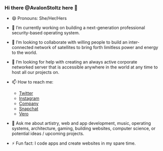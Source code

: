 ### Hi there @AvalonStoltz here 👋

- 😄 Pronouns: She/Her/Hers

- 🔭 I’m currently working on building a next-generation professional security-based operating system.

- 👯 I’m looking to collaborate with willing people to build an inter-connected network of satellites to bring forth limitless power and energy to the world.

- 🤔 I’m looking for help with creating an always active corporate networked server that is accessible anywhere in the world at any time to host all our projects on. 

- 📫 How to reach me:
  * [Twitter](https://www.twitter.com/@AvalonStoltz)
  * [Instagram](https://www.instagram.com/AvalonStoltz)
  * [Company](https://groups.google.com/AvalonStoltz)
  * [Snapchat](https://www.snapchat.com/add/avalon.m.stoltz)
  * [Vero](https://www.vero.co/AvalonStoltz)

- 💬 Ask me about artistry, web and app development, music, operating systems, architecture, gaming, building websites, computer science, or potential ideas / upcoming projects.

- ⚡ Fun fact: I code apps and create websites in my spare time.
